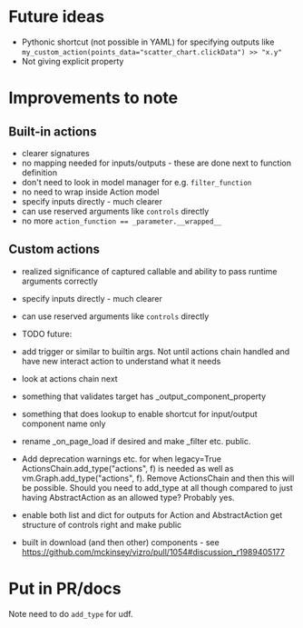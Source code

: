 # Future ideas

- Pythonic shortcut (not possible in YAML) for specifying outputs like `my_custom_action(points_data="scatter_chart.clickData") >> "x.y"`
- Not giving explicit property

# Improvements to note

## Built-in actions

- clearer signatures
- no mapping needed for inputs/outputs - these are done next to function definition
- don't need to look in model manager for e.g. `filter_function`
- no need to wrap inside Action model
- specify inputs directly - much clearer
- can use reserved arguments like `controls` directly
- no more `action_function == _parameter.__wrapped__`

## Custom actions

- realized significance of captured callable and ability to pass runtime arguments correctly

- specify inputs directly - much clearer

- can use reserved arguments like `controls` directly

- TODO future:

- add trigger or similar to builtin args. Not until actions chain handled and have new interact action to understand what it needs 

- look at actions chain next

- something that validates target has _output_component_property

- something that does lookup to enable shortcut for input/output component name only

- rename \_on_page_load if desired and make \_filter etc. public.

- Add deprecation warnings etc. for when legacy=True ActionsChain.add_type("actions", f) is needed as well as vm.Graph.add_type("actions", f). Remove ActionsChain and then this will be possible. Should you need to add_type at all though compared to just having AbstractAction as an allowed type? Probably yes.

- enable both list and dict for outputs for Action and AbstractAction get structure of controls right and make public

- built in download (and then other) components - see https://github.com/mckinsey/vizro/pull/1054#discussion_r1989405177

# Put in PR/docs

Note need to do `add_type` for udf.
